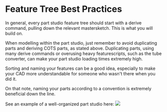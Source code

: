 # Feature Tree Best Practices

In general, every part studio feature tree should start with a derive command, pulling down the relevant mastersketch. This is what you will build on. 

When modelling within the part studio, just remember to avoid duplicating parts and deriving COTS parts, as stated above. Duplicating parts, using many derive commands or overusing heavy featurescripts, such as the tube converter, can make your part studio loading times extremely high.

Sorting and naming your features can be a good idea, especially to make your CAD more understandable for someone who wasn't there when you did it.

On that note, naming your parts according to a convention is extremely beneficial down the line.

See an example of a well-organized part studio here:
![](/img/design-standards/part-studio-2.png)